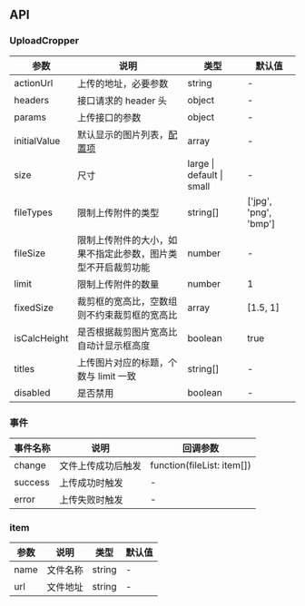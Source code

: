 ## API

### UploadCropper

| 参数         | 说明                                                         | 类型                      | 默认值                |
| ------------ | ------------------------------------------------------------ | ------------------------- | --------------------- |
| actionUrl    | 上传的地址，必要参数                                         | string                    | -                     |
| headers      | 接口请求的 header 头                                         | object                    | -                     |
| params       | 上传接口的参数                                               | object                    | -                     |
| initialValue | 默认显示的图片列表，[配置项](#item)                          | array                     | -                     |
| size         | 尺寸                                                         | large \| default \| small | -                     |
| fileTypes    | 限制上传附件的类型                                           | string[]                  | ['jpg', 'png', 'bmp'] |
| fileSize     | 限制上传附件的大小，如果不指定此参数，图片类型不开启裁剪功能 | number                    | -                     |
| limit        | 限制上传附件的数量                                           | number                    | 1                     |
| fixedSize    | 裁剪框的宽高比，空数组则不约束裁剪框的宽高比                 | array                     | [1.5, 1]              |
| isCalcHeight | 是否根据裁剪图片宽高比自动计显示框高度                       | boolean                   | true                  |
| titles       | 上传图片对应的标题，个数与 limit 一致                        | string[]                  | -                     |
| disabled     | 是否禁用                                                     | boolean                   | -                     |

### 事件

| 事件名称 | 说明               | 回调参数                   |
| -------- | ------------------ | -------------------------- |
| change   | 文件上传成功后触发 | function(fileList: item[]) |
| success  | 上传成功时触发     | -                          |
| error    | 上传失败时触发     | -                          |

### item

| 参数 | 说明     | 类型   | 默认值 |
| ---- | -------- | ------ | ------ |
| name | 文件名称 | string | -      |
| url  | 文件地址 | string | -      |
